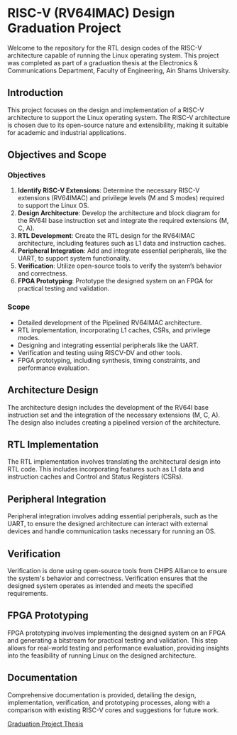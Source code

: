 # RISC-V (RV64IMAC) Design Graduation Project

Welcome to the repository for the RTL design codes of the RISC-V architecture capable of running the Linux operating system. This project was completed as part of a graduation thesis at the Electronics & Communications Department, Faculty of Engineering, Ain Shams University.

## Introduction

This project focuses on the design and implementation of a RISC-V architecture to support the Linux operating system. The RISC-V architecture is chosen due to its open-source nature and extensibility, making it suitable for academic and industrial applications.

## Objectives and Scope

### Objectives

1. **Identify RISC-V Extensions**: Determine the necessary RISC-V extensions (RV64IMAC) and privilege levels (M and S modes) required to support the Linux OS.
2. **Design Architecture**: Develop the architecture and block diagram for the RV64I base instruction set and integrate the required extensions (M, C, A).
3. **RTL Development**: Create the RTL design for the RV64IMAC architecture, including features such as L1 data and instruction caches.
4. **Peripheral Integration**: Add and integrate essential peripherals, like the UART, to support system functionality.
5. **Verification**: Utilize open-source tools to verify the system’s behavior and correctness.
6. **FPGA Prototyping**: Prototype the designed system on an FPGA for practical testing and validation.

### Scope

- Detailed development of the Pipelined RV64IMAC architecture.
- RTL implementation, incorporating L1 caches, CSRs, and privilege modes.
- Designing and integrating essential peripherals like the UART.
- Verification and testing using RISCV-DV and other tools.
- FPGA prototyping, including synthesis, timing constraints, and performance evaluation.

## Architecture Design

The architecture design includes the development of the RV64I base instruction set and the integration of the necessary extensions (M, C, A). The design also includes creating a pipelined version of the architecture.

## RTL Implementation

The RTL implementation involves translating the architectural design into RTL code. This includes incorporating features such as L1 data and instruction caches and Control and Status Registers (CSRs).

## Peripheral Integration

Peripheral integration involves adding essential peripherals, such as the UART, to ensure the designed architecture can interact with external devices and handle communication tasks necessary for running an OS.

## Verification

Verification is done using open-source tools from CHIPS Alliance to ensure the system's behavior and correctness. Verification ensures that the designed system operates as intended and meets the specified requirements.

## FPGA Prototyping

FPGA prototyping involves implementing the designed system on an FPGA and generating a bitstream for practical testing and validation. This step allows for real-world testing and performance evaluation, providing insights into the feasibility of running Linux on the designed architecture.

## Documentation

Comprehensive documentation is provided, detailing the design, implementation, verification, and prototyping processes, along with a comparison with existing RISC-V cores and suggestions for future work.

[Graduation Project Thesis](https://drive.google.com/file/d/1HYaxwctf71etvR4QhIf5rDlQkh__jxif/view?usp=drive_link)
